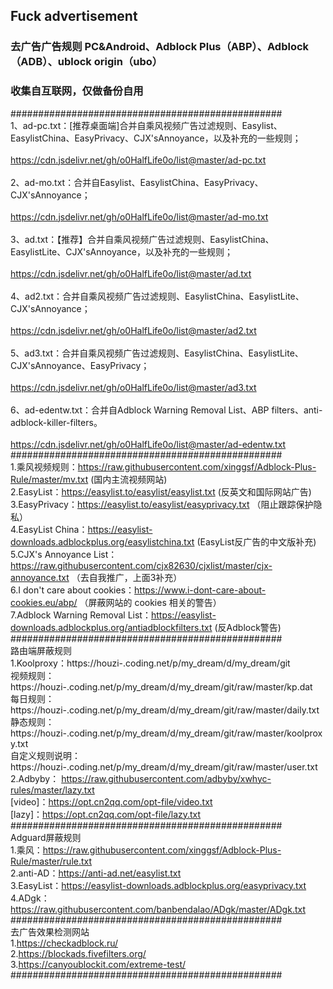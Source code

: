 ## Fuck advertisement
### 去广告广告规则 PC&Android、Adblock Plus（ABP）、Adblock（ADB）、ublock origin（ubo）
### 收集自互联网，仅做备份自用
#################################################<br>
1、ad-pc.txt：[推荐桌面端]合并自乘风视频广告过滤规则、Easylist、EasylistChina、EasyPrivacy、CJX'sAnnoyance，以及补充的一些规则；
<br><br>https://cdn.jsdelivr.net/gh/o0HalfLife0o/list@master/ad-pc.txt
<br><br>2、ad-mo.txt：合并自Easylist、EasylistChina、EasyPrivacy、CJX'sAnnoyance；
<br><br>https://cdn.jsdelivr.net/gh/o0HalfLife0o/list@master/ad-mo.txt
<br><br>3、ad.txt：【推荐】合并自乘风视频广告过滤规则、EasylistChina、EasylistLite、CJX'sAnnoyance，以及补充的一些规则；
<br><br>https://cdn.jsdelivr.net/gh/o0HalfLife0o/list@master/ad.txt
<br><br>4、ad2.txt：合并自乘风视频广告过滤规则、EasylistChina、EasylistLite、CJX'sAnnoyance；
<br><br>https://cdn.jsdelivr.net/gh/o0HalfLife0o/list@master/ad2.txt
<br><br>5、ad3.txt：合并自乘风视频广告过滤规则、EasylistChina、EasylistLite、CJX'sAnnoyance、EasyPrivacy；
<br><br>https://cdn.jsdelivr.net/gh/o0HalfLife0o/list@master/ad3.txt
<br><br>6、ad-edentw.txt：合并自Adblock Warning Removal List、ABP filters、anti-adblock-killer-filters。
<br><br>https://cdn.jsdelivr.net/gh/o0HalfLife0o/list@master/ad-edentw.txt<br>#################################################
<br>1.乘风视频规则：https://raw.githubusercontent.com/xinggsf/Adblock-Plus-Rule/master/mv.txt (国内主流视频网站)
<br>2.EasyList：https://easylist.to/easylist/easylist.txt (反英文和国际网站广告)
<br>3.EasyPrivacy：https://easylist.to/easylist/easyprivacy.txt （阻止跟踪保护隐私）
<br>4.EasyList China：https://easylist-downloads.adblockplus.org/easylistchina.txt (EasyList反广告的中文版补充)
<br>5.CJX's Annoyance List：https://raw.githubusercontent.com/cjx82630/cjxlist/master/cjx-annoyance.txt （去自我推广，上面3补充）
<br>6.I don't care about cookies：https://www.i-dont-care-about-cookies.eu/abp/ （屏蔽网站的 cookies 相关的警告）
<br>7.Adblock Warning Removal List：https://easylist-downloads.adblockplus.org/antiadblockfilters.txt (反Adblock警告)
<br>#################################################<br>
路由端屏蔽规则
<br>1.Koolproxy：https://houzi-.coding.net/p/my_dream/d/my_dream/git
<br>视频规则：https://houzi-.coding.net/p/my_dream/d/my_dream/git/raw/master/kp.dat
<br>每日规则：https://houzi-.coding.net/p/my_dream/d/my_dream/git/raw/master/daily.txt
<br>静态规则：https://houzi-.coding.net/p/my_dream/d/my_dream/git/raw/master/koolproxy.txt
<br>自定义规则说明：https://houzi-.coding.net/p/my_dream/d/my_dream/git/raw/master/user.txt
<br>2.Adbyby： https://raw.githubusercontent.com/adbyby/xwhyc-rules/master/lazy.txt
<br>[video]：https://opt.cn2qq.com/opt-file/video.txt
<br>[lazy]：https://opt.cn2qq.com/opt-file/lazy.txt
<br>#################################################
<br>Adguard屏蔽规则
<br>1.乘风：https://raw.githubusercontent.com/xinggsf/Adblock-Plus-Rule/master/rule.txt
<br>2.anti-AD：https://anti-ad.net/easylist.txt
<br>3.EasyList：https://easylist-downloads.adblockplus.org/easyprivacy.txt
<br>4.ADgk：https://raw.githubusercontent.com/banbendalao/ADgk/master/ADgk.txt
#################################################<br>
去广告效果检测网站<br>
1.https://checkadblock.ru/<br>
2.https://blockads.fivefilters.org/<br>
3.https://canyoublockit.com/extreme-test/<br>
#################################################
